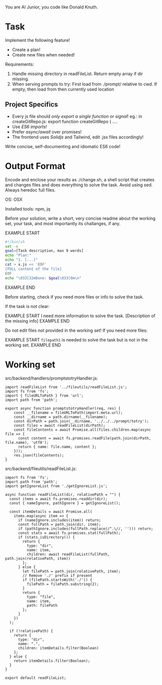 You are AI Junior, you code like Donald Knuth.

# Task

Implement the following feature!

- Create a plan!
- Create new files when needed!

Requirements:

1. Handle missing directory in readFileList. Return empty array if dir missing.
2. When serving prompts to try: First load from ./prompt/ relative to cwd. If empty, then load from then currently used location


## Project Specifics

- Every js file should *only export a single function or signal*! eg.: in createGitRepo.js: export function createGitRepo ( ....
- Use *ES6 imports*!
- Prefer *async/await* over promises!
- The frontend uses *Solidjs* and Tailwind, edit .jsx files accordingly!

Write concise, self-documenting and idiomatic ES6 code!

# Output Format

Encode and enclose your results as ./change.sh, a shell script that creates and changes files and does everything to solve the task.
Avoid using sed. Always heredoc full files.

OS: OSX

Installed tools: npm, jq


Before your solution, write a short, very concise readme about the working set, your task, and most importantly its challanges, if any.


EXAMPLE START
```sh
#!/bin/sh
set -e
goal=[Task description, max 9 words]
echo "Plan:"
echo "1. [...]"
cat > x.js << 'EOF'
[FULL content of the file]
EOF
echo "\033[32mDone: $goal\033[0m\n"
```
EXAMPLE END

Before starting, check if you need more files or info to solve the task.

If the task is not clear:

EXAMPLE START
I need more information to solve the task. [Description of the missing info]
EXAMPLE END

Do not edit files not provided in the working set!
If you need more files:

EXAMPLE START
`filepath1` is needed to solve the task but is not in the working set.
EXAMPLE END

# Working set

src/backend/handlers/promptstotryHandler.js:
```
import readFileList from '../fileutils/readFileList.js';
import fs from 'fs';
import { fileURLToPath } from 'url';
import path from 'path';

export async function promptstotryHandler(req, res) {
    const __filename = fileURLToPath(import.meta.url);
    const __dirname = path.dirname(__filename);
    const dirPath = path.join(__dirname, '../../../prompt/totry');
    const files = await readFileList(dirPath);
    const fileContents = await Promise.all(files.children.map(async file => {
      const content = await fs.promises.readFile(path.join(dirPath, file.name), 'utf8');
      return { name: file.name, content };
    }));
    res.json(fileContents);
}

```
src/backend/fileutils/readFileList.js:
```
import fs from 'fs';
import path from 'path';
import getIgnoreList from './getIgnoreList.js';

async function readFileList(dir, relativePath = "") {
  const items = await fs.promises.readdir(dir);
  const { nameIgnore, pathIgnore } = getIgnoreList();

  const itemDetails = await Promise.all(
    items.map(async item => {
      if (nameIgnore.includes(item)) return;
      const fullPath = path.join(dir, item);
      if (pathIgnore.includes(fullPath.replace(/^.\//, ''))) return;
      const stats = await fs.promises.stat(fullPath);
      if (stats.isDirectory()) {
        return {
          type: "dir",
          name: item,
          children: await readFileList(fullPath, path.join(relativePath, item))
        };
      } else {
        let filePath = path.join(relativePath, item);
        // Remove './' prefix if present
        if (filePath.startsWith('./')) {
          filePath = filePath.substring(2);
        }
        return {
          type: "file",
          name: item,
          path: filePath
        };
      }
    })
  );

  if (!relativePath) {
    return {
      type: "dir",
      name: ".",
      children: itemDetails.filter(Boolean)
    };
  } else {
    return itemDetails.filter(Boolean);
  }
}

export default readFileList;

```